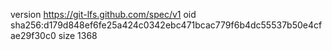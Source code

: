 version https://git-lfs.github.com/spec/v1
oid sha256:d179d848ef6fe25a424c0342ebc471bcac779f6b4dc55537b50e4cfae29f30c0
size 1368
